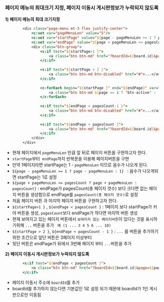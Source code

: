 ### 페이지 메뉴의 최대크기 지정, 페이지 이동시 게시판정보가 누락되지 않도록

**1\) 페이지 메뉴의 최대 크기지정**

```jsp
    	<div class="page-menu mt-3 flex justify-center">
			<c:set var="pageMenuLen" value="5"/>
			<c:set var="startPage" value="${page - pageMenuLen >= 1 ? page - pageMenuLen : 1}"/>
			<c:set var="endPage" value="${page + pageMenuLen <= pagesCount ? page + pageMenuLen : pagesCount}"/>
			<div class="btn-group">
				<c:if test="${startPage>1 }">
					<a class="btn btn-md" href="?boardId=${board.id}&page=1">1</a>
				</c:if>
                
				<c:if test="${startPage > 2 }">
					<a class="btn btn-md btn-disabled" href="#">...</a>
				</c:if>
                
				<c:forEach begin="${startPage }" end="${endPage}" var="i">
					<a class="btn btn-md ${page == i ? 'btn-active' : '' }" href="?boardId=${board.id}&page=${i }">${i }</a>
				</c:forEach>
                
				<c:if test="${endPage < pagesCount-1 }">
					<a class="btn btn-md btn-disabled" href="#">...</a>
				</c:if>
                
				<c:if test="${endPage < pagesCount }">
					<a class="btn btn-md" href="?boardId=${board.id}&page=${pagesCount }">${pagesCount }</a>
				</c:if>
			</div>				
		</div>
```

- 현재 페이지에서 ```pageMenuLen``` 만큼 앞 뒤로 페이지 버튼을 구현하고자 한다.
- ```startPage```부터``` endPage```까지 반복문을 이용해 페이지버튼을 구현
- 만약 1페이지라면 startPage는 1 -  ```pageMenuLen``` 이므로 음수가 나오게 된다.
- ```${page - pageMenuLen >= 1 ? page - pageMenuLen : 1} ``` :  음수가 나오게되면 startPage는 1로 설정
- ```${page + pageMenuLen <= pagesCount ? page + pageMenuLen : pagesCount}``` : endPage가 pagesCount(총 페이지 갯수) 보다 크다면 없는 페이지 버튼을 생성함으로 endPage를 ```pagesCount(총 페이지 갯수)```로 설정
- 처음 페이지 버튼 과 마지막 페이지 버튼을 구현하고자 한다.
- ```${startPage>1 }``` , ```${endPage < pagesCount }``` :  1페이지 보다  startPage가 커야  버튼을 생성, ```pagesCount```보다 endPage가 작다면 마지막 버튼 생성
- 현재 보여지고 있는 페이지 버튼에서 ```보여지지 않는 페이지버튼```이 있다는 것을 표시하기위해 ```...``` 버튼을 추가 ``` 예 (1 ... 3 4 5 6 ... 10)```
- ```${startPage > 2 }```, ```${endPage < pagesCount - 1 }```  :  ```...``` 를 버튼을 추가하기 위한 조건으로 앞단 버튼은 3페이지 이상부터 
- 뒷단 버튼은 endPage가 뒤에서 3번째 페이지 부터 ```...```버튼을 추가

**2\) 페이지 이동시 게시판정보가 누락되지 않도록**

```jsp
   		<c:if test="${endPage < pagesCount }">
			<a class="btn btn-md" href="?boardId=${board.id}&page=${pagesCount }">${pagesCount }</a>
		</c:if>
```

- 페이지 이동시 주소에 ```boardId```를 추가 
- boardId를 추가하지 않는다면 기본값인 1로 설정 되기 때문에 boardId가 1인 게시판으로만 이동됨
